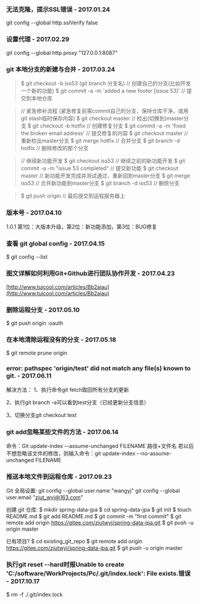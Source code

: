 ### 无法克隆，提示SSL错误 - 2017.01.24
git config --global http.sslVerify false

### 设置代理 - 2017.02.29
git config --global http.proxy "127.0.0.1:8087"

### git 本地分支的新建与合并 - 2017.03.24
>$ git checkout -b iss53 (git branch 分支名)    // 创建自己的分支(比如开发一个新的功能)
$ git commit -a -m 'added a new footer [issue 53]' // 提交到本地仓库

>// 紧急修补流程 (紧急修复前需commit自己的分支，保持仓库干净，或用git stash临时保存内容)
$ git checkout master        // 检出(切换到)master分支
$ git checkout -b hotfix     // 创建修复分支
$ git commit -a -m 'fixed the broken email address'  // 提交修复的内容
$ git checkout master        // 重新检出master分支
$ git merge hotfix           // 合并分支
$ git branch -d hotfix       // 删除修改的那个分支

>// 继续新功能开发
$ git checkout iss53         // 继续之前的新功能开发
$ git commit -a -m "issue 53 completed"         // 提交新功能
$ git checkout master        // 新功能开发完成并测试通过，重新回到master分支
$ git merge iss53            // 合并新功能到master分支
$ git branch -d iss53        // 删除分支

>$ git push origin            // 最后提交到运程服务器上

### 版本号 - 2017.04.10
1.0.1  第1位：大版本升级，第2位：新功能添加，第3位：BUG修复

### 查看 git global config - 2017.04.15
$ git config --list

### 图文详解如何利用Git+Github进行团队协作开发 - 2017.04.23
[http://www.tuicool.com/articles/Bb2aiau](http://www.tuicool.com/articles/Bb2aiau)

### 删除运程分支 - 2017.05.10
$ git push origin :oauth

### 在本地清除运程没有的分支 - 2017.05.18
$ git remote prune origin

### error: pathspec 'origin/test' did not match any file(s) known to git. - 2017.06.11
解决方法：
1、执行命令git fetch取回所有分支的更新

2、执行git branch -a可以看到test分支（已经更新分支信息）

3、切换分支git checkout test


### git add忽略某些文件的方法 - 2017.06.14
命令：Git update-index --assume-unchanged FILENAME       路径+文件名
若以后不想忽略该文件的修改，则输入命令：git update-index --no-assume-unchanged FILENAME

### 推送本地文件到运程仓库 - 2017.09.23
Git 全局设置:
git config --global user.name "wangyj"
git config --global user.email "zjut_wyj@163.com"

创建 git 仓库:
$ mkdir spring-data-jpa
$ cd spring-data-jpa
$ git init
$ touch README.md
$ git add README.md
$ git commit -m "first commit"
$ git remote add origin https://gitee.com/zjutwyj/spring-data-jpa.git
$ git push -u origin master

已有项目?
$ cd existing_git_repo
$ git remote add origin https://gitee.com/zjutwyj/spring-data-jpa.git
$ git push -u origin master

###  执行git reset --hard时报Unable to create 'C:/software/WorkProjects/Pc/.git/index.lock': File exists.错误 - 2017.10.17

$ rm -f ./.git/index.lock


